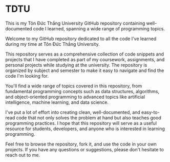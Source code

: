 # TDTU
This is my Tôn Đức Thắng University GitHub repository containing well-documented code I learned, spanning a wide range of programming topics.

Welcome to my GitHub repository dedicated to all the code I've learned during my time at Tôn Đức Thắng University.

This repository serves as a comprehensive collection of code snippets and projects that I have completed as part of my coursework, assignments, and personal projects while studying at the university. The repository is organized by subject and semester to make it easy to navigate and find the code I'm looking for.

You'll find a wide range of topics covered in this repository, from fundamental programming concepts such as data structures, algorithms, and object-oriented programming to advanced topics like artificial intelligence, machine learning, and data science.

I've put a lot of effort into creating clean, well-documented, and easy-to-read code that not only solves the problem at hand but also teaches good programming practices. I hope that this repository will serve as a useful resource for students, developers, and anyone who is interested in learning programming.

Feel free to browse the repository, fork it, and use the code in your own projects. If you have any questions or suggestions, please don't hesitate to reach out to me.

